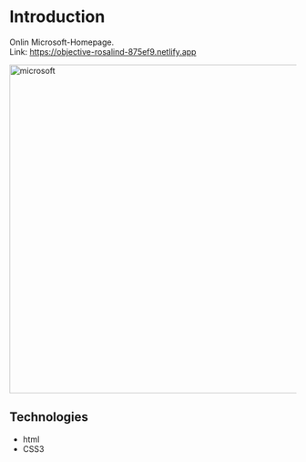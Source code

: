 # Introduction
Onlin Microsoft-Homepage.  
Link: https://objective-rosalind-875ef9.netlify.app

<img width="576" alt="microsoft" src="https://user-images.githubusercontent.com/57451519/88386409-fd907200-cdb8-11ea-9cc1-4c36ffbde18c.PNG">


## Technologies
- html
- CSS3


